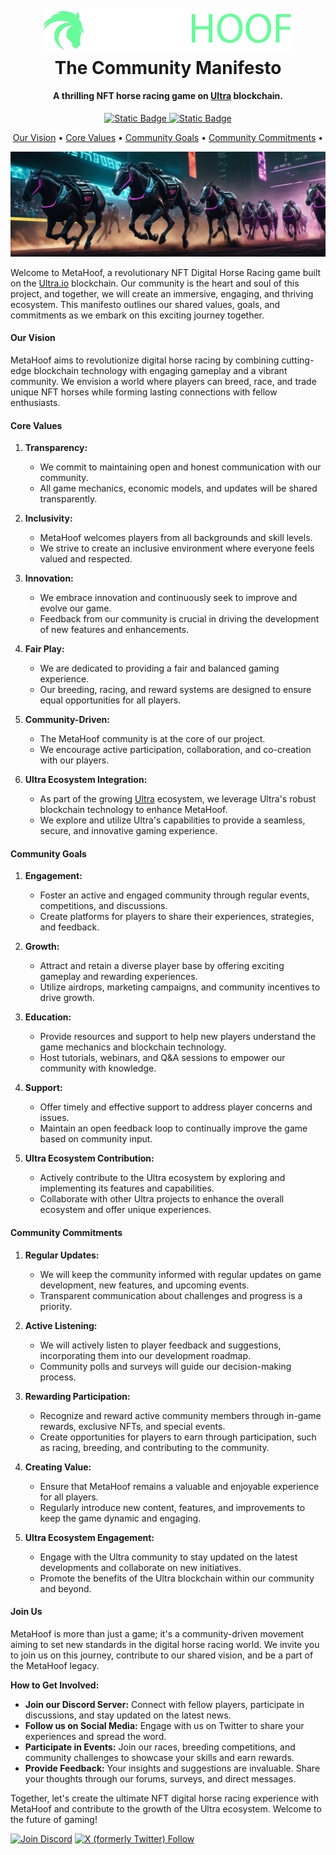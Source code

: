 <h1 align="center">
  <br>
  <img src="https://raw.githubusercontent.com/metahoof/manifesto/master/img/logo.png" alt="MetaHoof" width="400">
  <br>
  The Community Manifesto
  <br>
</h1>

<h4 align="center">A thrilling NFT horse racing game on <a href="http://ultra.io" target="_blank">Ultra</a>
blockchain.</h4>

<p align="center">
<a href="https://discord.gg/Dztm7W5Zvh" target="_blank">
   <img alt="Static Badge" src="https://img.shields.io/badge/join_us_on_discord-metahoof_community-black?style=flat&logo=discord&logoColor=%23fff&labelColor=%237289da">
</a>
<a href="https://x.com/metahoof_game" target="_blank">
   <img alt="Static Badge" src="https://img.shields.io/badge/follow_us-%40metahoof__game-black?style=flat&logo=x&logoColor=%23fff&labelColor=%23000&color=%23fff">
</a>
</p>

<p align="center">
  <a href="#our-vision">Our Vision</a> •
  <a href="#core-values">Core Values</a> •
  <a href="#community-goals">Community Goals</a> •
  <a href="#community-commitments">Community Commitments</a> •
</p>

![screenshot](/img/hero.jpeg)

Welcome to MetaHoof, a revolutionary NFT Digital Horse Racing game built on the [Ultra.io](https://ultra.io/)
blockchain. Our community is
the heart and soul of this project, and together, we will create an immersive, engaging, and thriving ecosystem. This
manifesto outlines our shared values, goals, and commitments as we embark on this exciting journey together.

#### **Our Vision**

MetaHoof aims to revolutionize digital horse racing by combining cutting-edge blockchain technology with engaging
gameplay and a vibrant community. We envision a world where players can breed, race, and trade unique NFT horses while
forming lasting connections with fellow enthusiasts.

#### **Core Values**

1. **Transparency:**
    - We commit to maintaining open and honest communication with our community.
    - All game mechanics, economic models, and updates will be shared transparently.

2. **Inclusivity:**
    - MetaHoof welcomes players from all backgrounds and skill levels.
    - We strive to create an inclusive environment where everyone feels valued and respected.

3. **Innovation:**
    - We embrace innovation and continuously seek to improve and evolve our game.
    - Feedback from our community is crucial in driving the development of new features and enhancements.

4. **Fair Play:**
    - We are dedicated to providing a fair and balanced gaming experience.
    - Our breeding, racing, and reward systems are designed to ensure equal opportunities for all players.

5. **Community-Driven:**
    - The MetaHoof community is at the core of our project.
    - We encourage active participation, collaboration, and co-creation with our players.

6. **Ultra Ecosystem Integration:**
    - As part of the growing [Ultra](https://ultra.io/) ecosystem, we leverage Ultra's robust blockchain technology to
      enhance MetaHoof.
    - We explore and utilize Ultra's capabilities to provide a seamless, secure, and innovative gaming experience.

#### **Community Goals**

1. **Engagement:**
    - Foster an active and engaged community through regular events, competitions, and discussions.
    - Create platforms for players to share their experiences, strategies, and feedback.

2. **Growth:**
    - Attract and retain a diverse player base by offering exciting gameplay and rewarding experiences.
    - Utilize airdrops, marketing campaigns, and community incentives to drive growth.

3. **Education:**
    - Provide resources and support to help new players understand the game mechanics and blockchain technology.
    - Host tutorials, webinars, and Q&A sessions to empower our community with knowledge.

4. **Support:**
    - Offer timely and effective support to address player concerns and issues.
    - Maintain an open feedback loop to continually improve the game based on community input.

5. **Ultra Ecosystem Contribution:**
    - Actively contribute to the Ultra ecosystem by exploring and implementing its features and capabilities.
    - Collaborate with other Ultra projects to enhance the overall ecosystem and offer unique experiences.

#### **Community Commitments**

1. **Regular Updates:**
    - We will keep the community informed with regular updates on game development, new features, and upcoming events.
    - Transparent communication about challenges and progress is a priority.

2. **Active Listening:**
    - We will actively listen to player feedback and suggestions, incorporating them into our development roadmap.
    - Community polls and surveys will guide our decision-making process.

3. **Rewarding Participation:**
    - Recognize and reward active community members through in-game rewards, exclusive NFTs, and special events.
    - Create opportunities for players to earn through participation, such as racing, breeding, and contributing to the
      community.

4. **Creating Value:**
    - Ensure that MetaHoof remains a valuable and enjoyable experience for all players.
    - Regularly introduce new content, features, and improvements to keep the game dynamic and engaging.

5. **Ultra Ecosystem Engagement:**
    - Engage with the Ultra community to stay updated on the latest developments and collaborate on new initiatives.
    - Promote the benefits of the Ultra blockchain within our community and beyond.

#### **Join Us**

MetaHoof is more than just a game; it's a community-driven movement aiming to set new standards in the digital horse
racing world. We invite you to join us on this journey, contribute to our shared vision, and be a part of the MetaHoof
legacy.

**How to Get Involved:**

- **Join our Discord Server:** Connect with fellow players, participate in discussions, and stay updated on the latest
  news.
- **Follow us on Social Media:** Engage with us on Twitter to share your experiences and spread
  the word.
- **Participate in Events:** Join our races, breeding competitions, and community challenges to showcase your skills and
  earn rewards.
- **Provide Feedback:** Your insights and suggestions are invaluable. Share your thoughts through our forums, surveys,
  and direct messages.

Together, let's create the ultimate NFT digital horse racing experience with MetaHoof and contribute to the growth of
the Ultra ecosystem. Welcome to the future of gaming!

[![Join Discord](https://img.shields.io/badge/join_us_on_discord-metahoof_community-black?style=flat&logo=discord&logoColor=%23fff&labelColor=%237289da
)](https://discord.gg/Dztm7W5Zvh) [![X (formerly Twitter) Follow](https://img.shields.io/badge/follow_us-%40metahoof__game-blue?flat&logo=x
)](https://discord.gg/Dztm7W5Zvh)